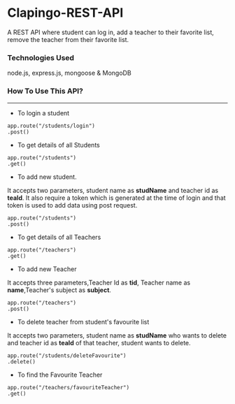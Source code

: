 # Clapingo-REST-API
A REST API where student can log in, add a teacher to their favorite list, remove the teacher from their favorite list.

### Technologies Used
node.js, express.js, mongoose & MongoDB

### How To Use This API?
<hr/>

- To login a student

```
app.route("/students/login")
.post()
```

- To get details of all Students

```
app.route("/students")
.get()
```

- To add new student.<br>

It accepts two parameters, student name as **studName** and teacher id as **teaId**. It also require a token which is generated at the time of login and that token is used to add data using post request.
```
app.route("/students")
.post()
```


- To get details of all Teachers

```
app.route("/teachers")
.get()
```

- To add new Teacher<br>

It accepts three parameters,Teacher Id as **tid**, Teacher name as **name**,Teacher's subject as **subject**.
```
app.route("/teachers")
.post()
```


- To delete teacher from student's favourite list<br>

It accepts two parameters, student name as **studName** who wants to delete and teacher id as **teaId** of that teacher, student wants to delete. 
```
app.route("/students/deleteFavourite")
.delete()
```


- To find the Favourite Teacher
```
app.route("/teachers/favouriteTeacher")
.get()
```
